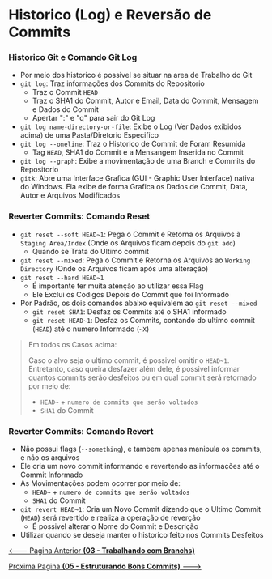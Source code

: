 # Historico (Log) e Reversão de Commits

### Historico Git e Comando Git Log

- Por meio dos historico é possivel se situar na area de Trabalho do Git
- ``git log``: Traz informações dos Commits do Repositorio
  - Traz o Commit ``HEAD``
  - Traz o SHA1 do Commit, Autor e Email, Data do Commit, Mensagem e Dados do Commit
  - Apertar ":" e "q" para sair do Git Log
- ``git log name-directory-or-file``: Exibe o Log (Ver Dados exibidos acima) de uma Pasta/Diretorio Especifico
- ``git log --oneline``: Traz o Historico de Commit de Foram Resumida
  - Tag ``HEAD``, SHA1 do Commit e a Mensangem Inserida no Commit
- ``git log --graph``: Exibe a movimentação de uma Branch e Commits do Repositorio
- ``gitk``: Abre uma Interface Grafica (GUI - Graphic User Interface) nativa do Windows. Ela exibe de forma Grafica os Dados de Commit, Data, Autor e Arquivos Modificados

### Reverter Commits: Comando Reset

- ``git reset --soft HEAD~1``: Pega o Commit e Retorna os Arquivos à ``Staging Area/Index`` (Onde os Arquivos ficam depois do ``git add``)
  - Quando se Trata do Ultimo commit
- ``git reset --mixed``: Pega o Commit e Retorna os Arquivos ao ``Working Directory`` (Onde os Arquivos ficam após uma alteração)
- ``git reset --hard HEAD~1``
  - É importante ter muita atenção ao utilizar essa Flag
  - Ele Exclui os Codigos Depois do Commit que foi Informado
- Por Padrão, os dois comandos abaixo equivalem ao ``git reset --mixed``
  - ``git reset SHA1``: Desfaz os Commits até o SHA1 informado
  - ``git reset HEAD~1``: Desfaz os Commits, contando do ultimo commit (``HEAD``) até o numero Informado (``~X``)

> Em todos os Casos acima:
>
> Caso o alvo seja o ultimo commit, é possivel omitir o ``HEAD~1``. Entretanto, caso queira desfazer além dele, é possivel informar quantos commits serão desfeitos ou em qual commit será retornado por meio de:
> - ``HEAD~`` + ``numero de commits que serão voltados``
> - ``SHA1`` do Commit

### Reverter Commits: Comando Revert

- Não possui flags (``--something``), e tambem apenas manipula os commits, e não os arquivos
- Ele cria um novo commit informando e revertendo as informações até o Commit Informado
- As Movimentações podem ocorrer por meio de:
  - ``HEAD~`` + ``numero de commits que serão voltados``
  - ``SHA1`` do Commit
- ``git revert HEAD~1``: Cria um Novo Commit dizendo que o Ultimo Commit (``HEAD``) será revertido e realiza a operação de reverção
  - É possivel alterar o Nome do Commit e Descrição
- Utilizar quando se deseja manter o historico feito nos Commits Desfeitos


[<--- Pagina Anterior **(03 - Trabalhando com Branchs)**](03_Branches.md)

[Proxima Pagina **(05 - Estruturando Bons Commits)** --->](05_Estruturar_Commits.md)
